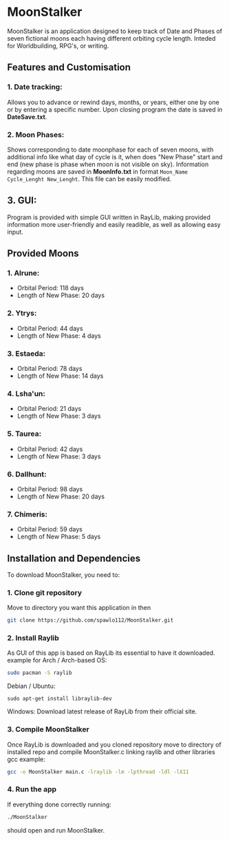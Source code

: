 # MoonStalker
MoonStalker is an application designed to keep track of Date and Phases of seven fictional moons each having different orbiting cycle length. Inteded for Worldbuilding, RPG's, or writing.

## Features and Customisation
###  1. Date tracking:
Allows you to advance or rewind days, months, or years, either one by one or by entering a specific number. Upon closing program the date is saved in **DateSave.txt**.

### 2. Moon Phases:
Shows corresponding to date moonphase for each of seven moons, with additional info like what day of cycle is it, when does "New Phase" start and end (new phase is phase when moon is not visible on sky). Information regarding moons are saved in **MoonInfo.txt** in format `Moon_Name Cycle_Lenght New_Lenght`. This file can be easily modified.

## 3. GUI:
Program is provided with simple GUI written in RayLib, making provided information more user-friendly and easily readible, as well as allowing easy input.

## Provided Moons
### 1. Alrune:
- Orbital Period: 118 days
- Length of New Phase: 20 days
### 2. Ytrys:
- Orbital Period: 44 days
- Length of New Phase: 4 days
### 3. Estaeda:
- Orbital Period: 78 days
- Length of New Phase: 14 days
### 4. Lsha'un:
- Orbital Period: 21 days
- Length of New Phase: 3 days
### 5. Taurea:
- Orbital Period: 42 days
- Length of New Phase: 3 days
### 6. Dallhunt:
- Orbital Period: 98 days
- Length of New Phase: 20 days
### 7. Chimeris:
- Orbital Period: 59 days
- Length of New Phase: 5 days

## Installation and Dependencies
To download MoonStalker, you need to:
### 1. Clone git repository
Move to directory you want this application in then
```bash
git clone https://github.com/spawlo112/MoonStalker.git
```
### 2. Install Raylib
As GUI of this app is based on RayLib its essential to have it downloaded. 
example for Arch / Arch-based OS:
```bash
sudo pacman -S raylib
```
Debian / Ubuntu:
```base
sudo apt-get install libraylib-dev
```
Windows:
Download latest release of RayLib from their official site.

### 3. Compile MoonStalker
Once RayLib is downloaded and you cloned repository move to directory of installed repo and compile MoonStalker.c linking raylib and other libraries
gcc example:
```bash
gcc -o MoonStalker main.c -lraylib -lm -lpthread -ldl -lX11
```
### 4. Run the app
If everything done correctly running:
```bash
./MoonStalker
```
should open and run MoonStalker.
